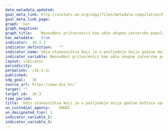 ```yaml
---	
date_metadata_updated:	
goal_meta_link:	http://unstats.un.org/sdgs/files/metadata-compilation/Metadata-Goal-16.pdf'
goal_meta_link_page:	
graph:	bar
graph_negative:	
graph_title:	Neosuđeni pritvorenici kao udio ukupne zatvorske populacije
has_metadata:	true
indicator:	16.3.3
indicator_definition:	""
indicator_name:	Udio stanovništva koji je u posljednje dvije godine doživio spor i koji je pristupio formalnom ili neformalnom mehanizmu rješavanja sporova, prema vrsti mehanizma
indicator_variable:	Neosuđeni pritvorenici kao udio ukupne zatvorske populacije
layout:	indicator
periodicity:	
permalink:	/16-3-3/
published:	
sdg_goal:	16
source_url:	https://www.dzs.hr/'
target:	""
target_id:	16.3'
time_period:	
title:	Udio stanovništva koji je u posljednje dvije godine doživio spor i koji je pristupio formalnom ili neformalnom mehanizmu rješavanja sporova, prema vrsti mehanizma
un_custodial_agency:	UNODC
un_designated_tier:	1
indicator_variable_2:	
indicator_variable_3:	
---	
```

